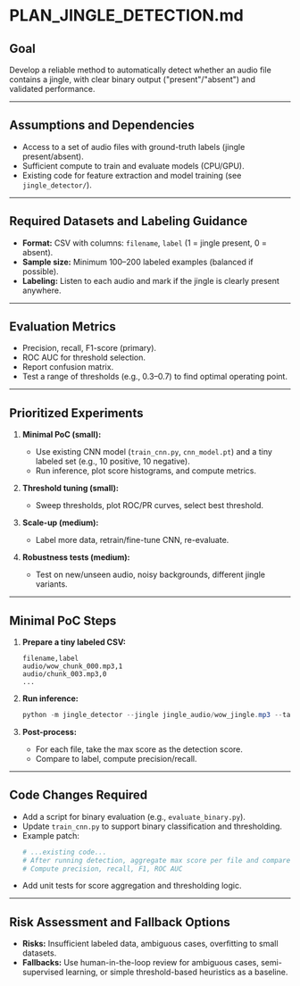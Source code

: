 # PLAN_JINGLE_DETECTION.md

## Goal

Develop a reliable method to automatically detect whether an audio file contains a jingle, with clear binary output ("present"/"absent") and validated performance.

---

## Assumptions and Dependencies

- Access to a set of audio files with ground-truth labels (jingle present/absent).
- Sufficient compute to train and evaluate models (CPU/GPU).
- Existing code for feature extraction and model training (see `jingle_detector/`).

---

## Required Datasets and Labeling Guidance

- **Format:** CSV with columns: `filename`, `label` (1 = jingle present, 0 = absent).
- **Sample size:** Minimum 100–200 labeled examples (balanced if possible).
- **Labeling:** Listen to each audio and mark if the jingle is clearly present anywhere.

---

## Evaluation Metrics

- Precision, recall, F1-score (primary).
- ROC AUC for threshold selection.
- Report confusion matrix.
- Test a range of thresholds (e.g., 0.3–0.7) to find optimal operating point.

---

## Prioritized Experiments

1. **Minimal PoC (small):**

   - Use existing CNN model (`train_cnn.py`, `cnn_model.pt`) and a tiny labeled set (e.g., 10 positive, 10 negative).
   - Run inference, plot score histograms, and compute metrics.

2. **Threshold tuning (small):**

   - Sweep thresholds, plot ROC/PR curves, select best threshold.

3. **Scale-up (medium):**

   - Label more data, retrain/fine-tune CNN, re-evaluate.

4. **Robustness tests (medium):**
   - Test on new/unseen audio, noisy backgrounds, different jingle variants.

---

## Minimal PoC Steps

1. **Prepare a tiny labeled CSV:**

   ```csv
   filename,label
   audio/wow_chunk_000.mp3,1
   audio/chunk_003.mp3,0
   ...
   ```

2. **Run inference:**

   ```powershell
   python -m jingle_detector --jingle jingle_audio/wow_jingle.mp3 --targets audio/wow_chunk_000.mp3 audio/chunk_003.mp3 --output output/detections.csv --window_step_s 2.5
   ```

3. **Post-process:**
   - For each file, take the max score as the detection score.
   - Compare to label, compute precision/recall.

---

## Code Changes Required

- Add a script for binary evaluation (e.g., `evaluate_binary.py`).
- Update `train_cnn.py` to support binary classification and thresholding.
- Example patch:
  ```python
  # ...existing code...
  # After running detection, aggregate max score per file and compare to label
  # Compute precision, recall, F1, ROC AUC
  ```
- Add unit tests for score aggregation and thresholding logic.

---

## Risk Assessment and Fallback Options

- **Risks:** Insufficient labeled data, ambiguous cases, overfitting to small datasets.
- **Fallbacks:** Use human-in-the-loop review for ambiguous cases, semi-supervised learning, or simple threshold-based heuristics as a baseline.
